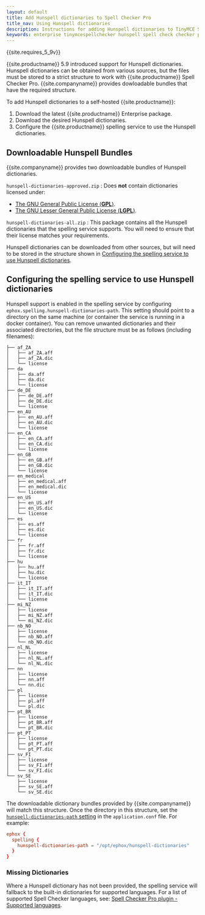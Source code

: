 ```yaml
---
layout: default
title: Add Hunspell dictionaries to Spell Checker Pro
title_nav: Using Hunspell dictionaries
description: Instructions for adding Hunspell dictionaries to TinyMCE Spell Checker Pro.
keywords: enterprise tinymcespellchecker hunspell spell check checker pro server configuration configure
---
```


{{site.requires_5_9v}}

{{site.productname}} 5.9 introduced support for Hunspell dictionaries. Hunspell dictionaries can be obtained from various sources, but the files must be stored to a strict structure to work with {{site.productname}} Spell Checker Pro. {{site.companyname}} provides dowloadable bundles that have the required structure.

To add Hunspell dictionaries to a self-hosted {{site.productname}}:

1. Download the latest {{site.productname}} Enterprise package.
1. Download the desired Hunspell dictionaries.
1. Configure the {{site.productname}} spelling service to use the Hunspell dictionaries.

## Downloadable Hunspell Bundles

{{site.companyname}} provides two downloadable bundles of Hunspell dictionaries.

`hunspell-dictionaries-approved.zip`
: Does **not** contain dictionaries licensed under:
* [The GNU General Public License (**GPL**)](https://www.gnu.org/licenses/licenses.html#GPL).
* [The GNU Lesser General Public License (**LGPL**)](https://www.gnu.org/licenses/licenses.html#LGPL).

`hunspell-dictionaries-all.zip`
: This package contains all the Hunspell dictionaries that the spelling service supports. You will need to ensure that their license matches your requirements.

Hunspell dictionaries can be downloaded from other sources, but will need to be stored in the structure shown in [Configuring the spelling service to use Hunspell dictionaries](#configuringthespellingservicetousehunspelldictionaries).

## Configuring the spelling service to use Hunspell dictionaries

Hunspell support is enabled in the spelling service by configuring `ephox.spelling.hunspell-dictionaries-path`. This setting should point to a directory on the same machine (or container the service is running in a docker container). You can remove unwanted dictionaries and their associated directories, but the file structure must be as follows (including filenames):

```
├── af_ZA
│   ├── af_ZA.aff
│   ├── af_ZA.dic
│   └── license
├── da
│   ├── da.aff
│   ├── da.dic
│   └── license
├── de_DE
│   ├── de_DE.aff
│   ├── de_DE.dic
│   └── license
├── en_AU
│   ├── en_AU.aff
│   ├── en_AU.dic
│   └── license
├── en_CA
│   ├── en_CA.aff
│   ├── en_CA.dic
│   └── license
├── en_GB
│   ├── en_GB.aff
│   ├── en_GB.dic
│   └── license
├── en_medical
│   ├── en_medical.aff
│   ├── en_medical.dic
│   └── license
├── en_US
│   ├── en_US.aff
│   ├── en_US.dic
│   └── license
├── es
│   ├── es.aff
│   ├── es.dic
│   └── license
├── fr
│   ├── fr.aff
│   ├── fr.dic
│   └── license
├── hu
│   ├── hu.aff
│   ├── hu.dic
│   └── license
├── it_IT
│   ├── it_IT.aff
│   ├── it_IT.dic
│   └── license
├── mi_NZ
│   ├── license
│   ├── mi_NZ.aff
│   └── mi_NZ.dic
├── nb_NO
│   ├── license
│   ├── nb_NO.aff
│   └── nb_NO.dic
├── nl_NL
│   ├── license
│   ├── nl_NL.aff
│   └── nl_NL.dic
├── nn
│   ├── license
│   ├── nn.aff
│   └── nn.dic
├── pl
│   ├── license
│   ├── pl.aff
│   └── pl.dic
├── pt_BR
│   ├── license
│   ├── pt_BR.aff
│   └── pt_BR.dic
├── pt_PT
│   ├── license
│   ├── pt_PT.aff
│   └── pt_PT.dic
├── sv_FI
│   ├── license
│   ├── sv_FI.aff
│   └── sv_FI.dic
└── sv_SE
    ├── license
    ├── sv_SE.aff
    └── sv_SE.dic
```

The downloadable dictionary bundles provided by {{site.companyname}} will match this structure. Once the directory in this structure, set the [`hunspell-dictionaries-path` setting]({{site.baseurl}}/enterprise/server/configure/#hunspell-dictionaries-pathoptional) in the `application.conf` file. For example:

```conf
ephox {
  spelling {
    hunspell-dictionaries-path = "/opt/ephox/hunspell-dictionaries"
  }
}
```

### Missing Dictionaries

Where a Hunspell dictionary has not been provided, the spelling service will fallback to the built-in dictionaries for supported languages. For a list of supported Spell Checker languages, see: [Spell Checker Pro plugin - Supported languages]({{site.baseurl}}/plugins/premium/tinymcespellchecker/#supportedlanguages).
